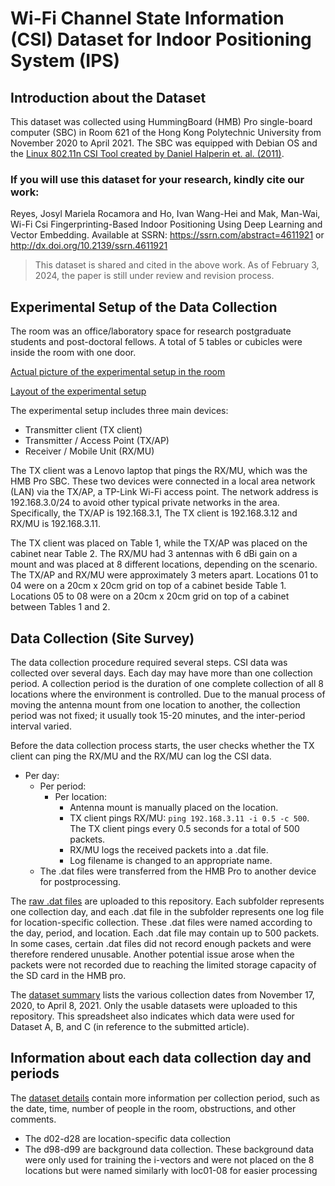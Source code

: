 # Wi-Fi Channel State Information (CSI) Dataset for Indoor Positioning System (IPS)

## Introduction about the Dataset
This dataset was collected using HummingBoard (HMB) Pro single-board computer (SBC) in Room 621 of the Hong Kong Polytechnic University from November 2020 to April 2021. The SBC was equipped with Debian OS and the [Linux 802.11n CSI Tool created by Daniel Halperin et. al. (2011)](https://dhalperi.github.io/linux-80211n-csitool/).

### If you will use this dataset for your research, kindly cite our work:
Reyes, Josyl Mariela Rocamora and Ho, Ivan Wang-Hei and Mak, Man-Wai, Wi-Fi Csi Fingerprinting-Based Indoor Positioning Using Deep Learning and Vector Embedding. Available at SSRN: https://ssrn.com/abstract=4611921 or http://dx.doi.org/10.2139/ssrn.4611921
> This dataset is shared and cited in the above work. 
> As of February 3, 2024, the paper is still under review and revision process.

## Experimental Setup of the Data Collection
The room was an office/laboratory space for research postgraduate students and post-doctoral fellows. A total of 5 tables or cubicles were inside the room with one door. 

[Actual picture of the experimental setup in the room](Others/setup1.pdf)

[Layout of the experimental setup](Others/setup2.png)

The experimental setup includes three main devices:
- Transmitter client (TX client)
- Transmitter / Access Point (TX/AP)
- Receiver / Mobile Unit (RX/MU)

The TX client was a Lenovo laptop that pings the RX/MU, which was the HMB Pro SBC. These two devices were connected in a local area network (LAN) via the TX/AP, a TP-Link Wi-Fi access point. The network address is 192.168.3.0/24 to avoid other typical private networks in the area. Specifically, the TX/AP is 192.168.3.1, The TX client is 192.168.3.12 and RX/MU is 192.168.3.11.


The TX client was placed on Table 1, while the TX/AP was placed on the cabinet near Table 2. The RX/MU had 3 antennas with 6 dBi gain on a mount and was placed at 8 different locations, depending on the scenario. The TX/AP and RX/MU were approximately 3 meters apart. Locations 01 to 04 were on a 20cm x 20cm grid on top of a cabinet beside Table 1. Locations 05 to 08 were on a 20cm x 20cm grid on top of a cabinet between Tables 1 and 2.


## Data Collection (Site Survey)
The data collection procedure required several steps. CSI data was collected over several days. Each day may have more than one collection period. A collection period is the duration of one complete collection of all 8 locations where the environment is controlled. Due to the manual process of moving the antenna mount from one location to another, the collection period was not fixed; it usually took 15-20 minutes, and the inter-period interval varied. 


Before the data collection process starts, the user checks whether the TX client can ping the RX/MU and the RX/MU can log the CSI data. 

- Per day: 
  - Per period: 
    - Per location:
      -  Antenna mount is manually placed on the location.
      -  TX client pings RX/MU: `ping 192.168.3.11 -i 0.5 -c 500`. The TX client pings every 0.5 seconds for a total of 500 packets.
      -  RX/MU logs the received packets into a .dat file. 
      -  Log filename is changed to an appropriate name.
  -  The .dat files were transferred from the HMB Pro to another device for postprocessing. 


The [raw .dat files](Others/01_rawdata/) are uploaded to this repository. Each subfolder represents one collection day, and each .dat file in the subfolder represents one log file for location-specific collection. These .dat files were named according to the day, period, and location. Each .dat file may contain up to 500 packets. In some cases, certain .dat files did not record enough packets and were therefore rendered unusable. Another potential issue arose when the packets were not recorded due to reaching the limited storage capacity of the SD card in the HMB pro.


The [dataset summary](Others/datasetSummary.csv) lists the various collection dates from November 17, 2020, to April 8, 2021. Only the usable datasets were uploaded to this repository. This spreadsheet also indicates which data were used for Dataset A, B, and C (in reference to the submitted article). 


## Information about each data collection day and periods

The [dataset details](Others/datasetDetails_perCollectionPeriod.csv) contain more information per collection period, such as the date, time, number of people in the room, obstructions, and other comments. 
- The d02-d28 are location-specific data collection
- The d98-d99 are background data collection. These background data were only used for training the i-vectors and were not placed on the 8 locations but were named similarly with loc01-08 for easier processing 




